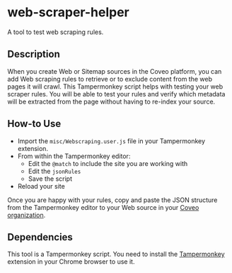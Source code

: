 # web-scraper-helper
A tool to test web scraping rules.

## Description

When you create Web or Sitemap sources in the Coveo platform, you can add Web scraping rules to retrieve or to exclude content from the web pages it will crawl.
This Tampermonkey script helps with testing your web scraper rules.
You will be able to test your rules and verify which metadata will be extracted from the page without having to re-index your source.


## How-to Use

* Import the `misc/Webscraping.user.js` file in your Tampermonkey extension.
* From within the Tampermonkey editor:
  * Edit the `@match` to include the site you are working with
  * Edit the `jsonRules`
  * Save the script
* Reload your site

Once you are happy with your rules, copy and paste the JSON structure from the Tampermonkey editor to your Web source in your [Coveo organization](https://platform.cloud.coveo.com/admin/).


## Dependencies
This tool is a Tampermonkey script. You need to install the [Tampermonkey](https://chrome.google.com/webstore/detail/tampermonkey/dhdgffkkebhmkfjojejmpbldmpobfkfo) extension in your Chrome browser to use it.
